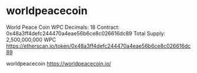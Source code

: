 # worldpeacecoin
World Peace Coin
WPC
Decimals: 	18
Contract:	0x48a3ff4defc244470a4eae56b6ce8c026616dc89
Total Supply:	2,500,000,000 WPC
https://etherscan.io/token/0x48a3ff4defc244470a4eae56b6ce8c026616dc89

worldpeacecoin https://worldpeacecoin.io/

